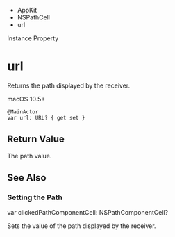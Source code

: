 

- AppKit
- NSPathCell
-  url 

Instance Property

# url

Returns the path displayed by the receiver.

macOS 10.5+

``` source
@MainActor
var url: URL? { get set }
```

## Return Value

The path value.

## See Also

### Setting the Path

var clickedPathComponentCell: NSPathComponentCell?

Sets the value of the path displayed by the receiver.

